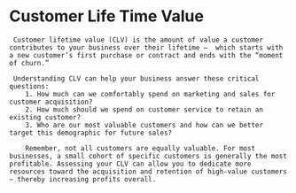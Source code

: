 # Customer Life Time Value
    
     Customer lifetime value (CLV) is the amount of value a customer contributes to your business over their lifetime –  which starts with a new customer’s first purchase or contract and ends with the “moment of churn.”
     
     Understanding CLV can help your business answer these critical questions:
        1. How much can we comfortably spend on marketing and sales for customer acquisition?
        2. How much should we spend on customer service to retain an existing customer?
        3. Who are our most valuable customers and how can we better target this demographic for future sales?
        
        Remember, not all customers are equally valuable. For most businesses, a small cohort of specific customers is generally the most   profitable. Assessing your CLV can allow you to dedicate more resources toward the acquisition and retention of high-value customers – thereby increasing profits overall.
